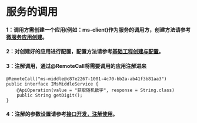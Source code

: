 # 服务的调用


#### 1：调用方需创建一个应用(例如：ms-client)作为服务的调用方，创建方法请参考[微服务应用创建](../2.2/manual.md)。
#### 2：对创建好的应用进行配置，配置方法请参考[基础工程创建与配置](../2.3/manual.md)。
#### 3：注解调用，通过@RemoteCall将需要调用的应用注解进来
```
@RemoteCall("ms-middle@c87e2267-1001-4c70-bb2a-ab41f3b81aa3")
public interface IMsMiddleService {
    @ApiOperation(value = "获取随机数字", response = String.class)
    public String getDigit();
}
```
#### 4：注解的参数设置请参考[接口开发，注解使用](../2.4/manual.md)。
